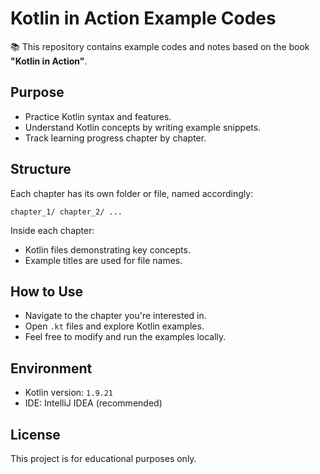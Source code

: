 # Kotlin in Action Example Codes

📚 This repository contains example codes and notes based on the book **"Kotlin in Action"**.

## Purpose

- Practice Kotlin syntax and features.
- Understand Kotlin concepts by writing example snippets.
- Track learning progress chapter by chapter.

## Structure

Each chapter has its own folder or file, named accordingly:

```chapter_1/ chapter_2/ ...```

Inside each chapter:
- Kotlin files demonstrating key concepts.
- Example titles are used for file names.

## How to Use

- Navigate to the chapter you're interested in.
- Open `.kt` files and explore Kotlin examples.
- Feel free to modify and run the examples locally.

## Environment

- Kotlin version: `1.9.21`
- IDE: IntelliJ IDEA (recommended)

## License

This project is for educational purposes only.
